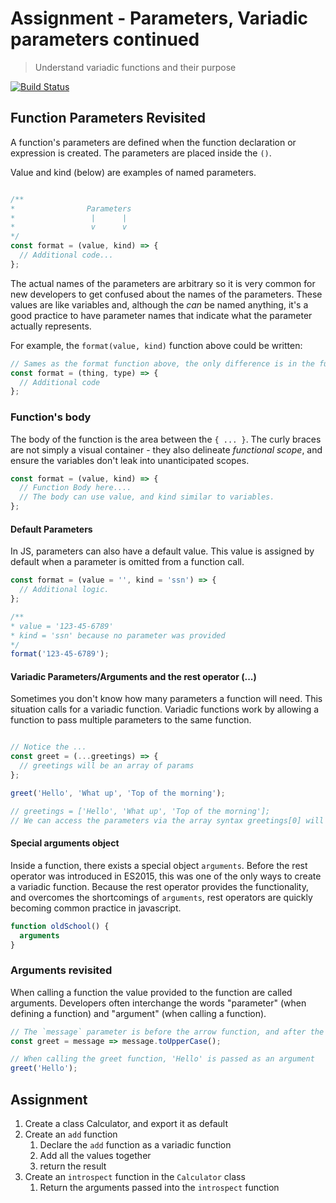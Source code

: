 # Assignment - Parameters, Variadic parameters continued

> Understand variadic functions and their purpose

[![Build Status](https://travis-ci.org/helio-training/fs-corejs-functions-arguments.svg?branch=solutions)](https://travis-ci.org/helio-training/fs-corejs-functions-arguments)

## Function Parameters Revisited

A function's parameters are defined when the function declaration or expression is created.  The parameters are placed inside the `()`.


Value and kind (below) are examples of named parameters.

```js

/**
*                Parameters
*                 |      |
*                 v      v
*/
const format = (value, kind) => {
  // Additional code...
};
```

The actual names of the parameters are arbitrary so it is very common for new developers to get confused about the names of the parameters.  These values are like variables and, although the <em>can</em> be named anything, it's a good practice to have parameter names that indicate what the parameter actually represents.

For example, the `format(value, kind)` function above could be written:

```js
// Sames as the format function above, the only difference is in the function's scope which would need to be modified to use the new variables.
const format = (thing, type) => {
  // Additional code
};
```


### Function's body

The body of the function is the area between the `{ ... }`.  The curly braces are not simply a visual container - they also delineate <em> functional scope</em>, and ensure the variables don't leak into unanticipated scopes.

```js
const format = (value, kind) => {
  // Function Body here....
  // The body can use value, and kind similar to variables.
};
```

#### Default Parameters

In JS, parameters can also have a default value.  This value is assigned by default when a parameter is omitted from a function call.
 
```js
const format = (value = '', kind = 'ssn') => {
  // Additional logic.
};

/**
* value = '123-45-6789'
* kind = 'ssn' because no parameter was provided
*/
format('123-45-6789');
```



#### Variadic Parameters/Arguments and the rest operator (...)

Sometimes you don't know how many parameters a function will need. This situation calls for a variadic function.  Variadic functions work by allowing a function to pass multiple parameters to the same function.
 
```js

// Notice the ...
const greet = (...greetings) => {
  // greetings will be an array of params
};

greet('Hello', 'What up', 'Top of the morning');

// greetings = ['Hello', 'What up', 'Top of the morning'];
// We can access the parameters via the array syntax greetings[0] will be 'Hello';
```

#### Special arguments object

Inside a function, there exists a special object `arguments`.  Before the rest operator was introduced in ES2015, this was one of the only ways to create a variadic function.  Because the rest operator provides the functionality, and overcomes the shortcomings of `arguments`, rest operators are quickly becoming common practice in javascript.

```js
function oldSchool() {
  arguments
}
```

### Arguments revisited

When calling a function the value provided to the function are called arguments.  Developers often interchange the words "parameter" (when defining a function) and "argument" (when calling a function).
  
```js
// The `message` parameter is before the arrow function, and after the assignment
const greet = message => message.toUpperCase();

// When calling the greet function, 'Hello' is passed as an argument
greet('Hello');
```


## Assignment

1. Create a class Calculator, and export it as default
2. Create an `add` function
    1. Declare the `add` function as a variadic function
    2. Add all the values together
    3. return the result
3. Create an `introspect` function in the `Calculator` class
    1. Return the arguments passed into the `introspect` function
